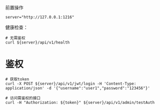 前置操作
```shell
server="http://127.0.0.1:1216"
```

健康检查：

```shell
# 无需鉴权
curl ${server}/api/v1/health
```

# 鉴权

```shell
# 获取token
curl -X POST ${server}/api/v1/jwt/login -H 'Content-Type: application/json' -d '{"username":"user1","password":"123456"}'

# 访问需鉴权的接口
curl -H "Authorization: ${token}" ${server}/api/v1/admin/testAuth
```
